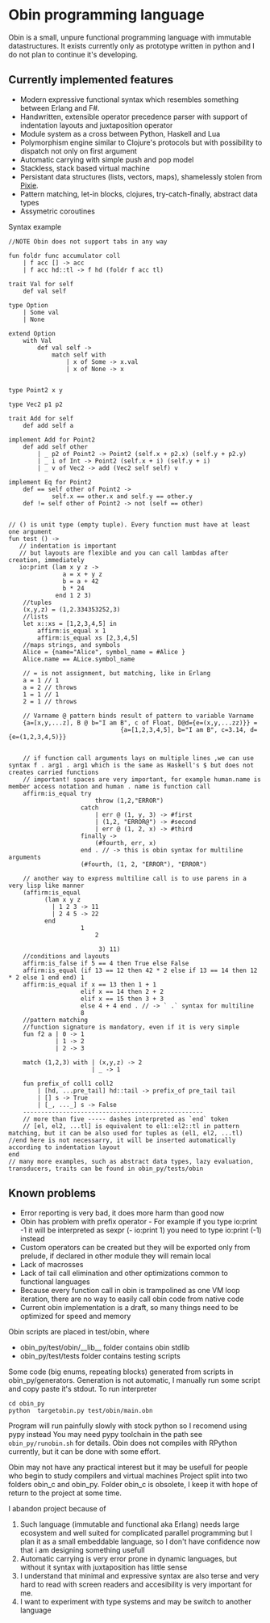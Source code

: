 # Obin programming language

Obin is a small, unpure functional programming language with immutable datastructures.
It exists currently only as prototype written in python and I do not plan to continue it's developing.

## Currently implemented features
* Modern expressive functional syntax which resembles something between Erlang and F#.
* Handwritten, extensible operator precedence parser with support of indentation layouts and juxtaposition operator
* Module system as a cross between Python, Haskell and Lua
* Polymorphism engine similar to Clojure's protocols but with possibility to dispatch not only on first argument
* Automatic carrying with simple push and pop model
* Stackless, stack based virtual machine
* Persistant data structures (lists, vectors, maps), shamelessly stolen from [Pixie](https://github.com/pixie-lang/pixie). 
* Pattern matching, let-in blocks, clojures, try-catch-finally, abstract data types
* Assymetric coroutines
 

Syntax example
```
//NOTE Obin does not support tabs in any way

fun foldr func accumulator coll
    | f acc [] -> acc
    | f acc hd::tl -> f hd (foldr f acc tl)

trait Val for self
    def val self

type Option
    | Some val
    | None

extend Option
    with Val
        def val self ->
            match self with
                | x of Some -> x.val
                | x of None -> x


type Point2 x y

type Vec2 p1 p2

trait Add for self
    def add self a

implement Add for Point2
    def add self other
        | _ p2 of Point2 -> Point2 (self.x + p2.x) (self.y + p2.y)
        | _ i of Int -> Point2 (self.x + i) (self.y + i)
        | _ v of Vec2 -> add (Vec2 self self) v

implement Eq for Point2
    def == self other of Point2 ->
            self.x == other.x and self.y == other.y
    def != self other of Point2 -> not (self == other)


// () is unit type (empty tuple). Every function must have at least one argument
fun test () ->
   // indentation is important
   // but layouts are flexible and you can call lambdas after creation, immediately
   io:print (lam x y z ->
               a = x + y z
               b = a + 42
               b * 24
             end 1 2 3)
    //tuples
    (x,y,z) = (1,2.334353252,3)
    //lists
    let x::xs = [1,2,3,4,5] in
        affirm:is_equal x 1
        affirm:is_equal xs [2,3,4,5]
    //maps strings, and symbols
    Alice = {name="Alice", symbol_name = #Alice }
    Alice.name == ALice.symbol_name
    
    // = is not assignment, but matching, like in Erlang
    a = 1 // 1
    a = 2 // throws  
    1 = 1 // 1
    2 = 1 // throws 
    
    // Varname @ pattern binds result of pattern to variable Varname
    {a=[x,y,...z], B @ b="I am B", c of Float, D@d={e=(x,y,...zz)}} =
                               {a=[1,2,3,4,5], b="I am B", c=3.14, d={e=(1,2,3,4,5)}}
                    

    // if function call arguments lays on multiple lines ,we can use syntax f . arg1 . arg1 which is the same as Haskell's $ but does not creates carried functions
    // important! spaces are very important, for example human.name is member access notation and human . name is function call
    affirm:is_equal try
                        throw (1,2,"ERROR")
                    catch
                        | err @ (1, y, 3) -> #first
                        | (1,2, "ERROR@") -> #second
                        | err @ (1, 2, x) -> #third
                    finally ->
                        (#fourth, err, x)
                    end . // -> this is obin syntax for multiline arguments
                    (#fourth, (1, 2, "ERROR"), "ERROR")
    
    // another way to express multiline call is to use parens in a very lisp like manner
    (affirm:is_equal 
          (lam x y z
            | 1 2 3 -> 11
            | 2 4 5 -> 22
          end
                    1
                        2

                         3) 11)
    //conditions and layouts
    affirm:is_false if 5 == 4 then True else False
    affirm:is_equal (if 13 == 12 then 42 * 2 else if 13 == 14 then 12 * 2 else 1 end end) 1
    affirm:is_equal if x == 13 then 1 + 1
                    elif x == 14 then 2 + 2
                    elif x == 15 then 3 + 3
                    else 4 + 4 end . // -> ` .` syntax for multiline
                    8
    //pattern matching
    //function signature is mandatory, even if it is very simple
    fun f2 a | 0 -> 1
             | 1 -> 2
             | 2 -> 3
    
    match (1,2,3) with | (x,y,z) -> 2
                       | _ -> 1
                       
    fun prefix_of coll1 coll2
        | [hd, ...pre_tail] hd::tail -> prefix_of pre_tail tail
        | [] s -> True
        | [_, ..._] s -> False
    --------------------------------------------------
    // more than five ----- dashes interpreted as `end` token
    // [el, el2, ...tl] is equivalent to el1::el2::tl in pattern matching, but it can be also used for tuples as (el1, el2, ...tl)
//end here is not necessarry, it will be inserted automatically according to indentation layout
end 
// many more examples, such as abstract data types, lazy evaluation, transducers, traits can be found in obin_py/tests/obin
```

## Known problems
* Error reporting is very bad, it does more harm than good now
* Obin has problem with prefix operator - 
    For example if you type
    io:print -1 it will be interpreted as sexpr (- io:print 1) you need to type
    io:print (-1) instead
* Custom operators can be created but they will be exported only from prelude, if declared in other module they will remain local
* Lack of macrosses
* Lack of tail call elimination and other optimizations common to functional languages
* Because every function call in obin is trampolined as one VM loop iteration, there are no way to easily call obin code from native code
* Current obin implementation is a draft, so many things need to be optimized for speed and memory


Obin scripts are placed in test/obin, where
* obin_py/test/obin/\_\_lib__ folder contains obin stdlib
* obin_py/test/tests folder contains testing scripts

Some code (big enums, repeating blocks) generated from scripts in obin_py/generators. Generation is not automatic, I manually run some script and copy paste it's stdout.
To run interpreter
```
cd obin_py 
python  targetobin.py test/obin/main.obn
```
Program will run painfully slowly with stock python so I recomend using pypy instead
You may need pypy toolchain in the path see ```obin_py/runobin.sh``` for details.
Obin does not compiles with RPython currently, but it can be done with some effort.


Obin may not have any practical interest but it may be usefull for people who begin to study compilers and virtual machines
Project split into two folders obin_c and obin_py. Folder obin_c is obsolete, I keep it with hope of return to the project at some time.


I abandon project because of
1. Such language (immutable and functional aka Erlang) needs large ecosystem and well suited for complicated parallel programming but I plan it as a small embeddable language, so I don't have confidence now that i am designing something usefull
2. Automatic carrying is very error prone in dynamic languages, but without it syntax with juxtaposition has little sense
3. I understand that minimal and expressive syntax are also terse and very hard to read with screen readers and accesibility is very important for me.
4. I want to experiment with type systems and may be switch to another language
